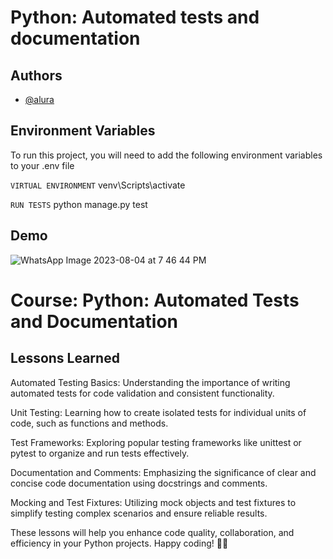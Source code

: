 # Python: Automated tests and documentation

## Authors

- [@alura](https://www.alura.com.br/)

## Environment Variables

To run this project, you will need to add the following environment variables to your .env file

`VIRTUAL ENVIRONMENT`
venv\Scripts\activate

`RUN TESTS`
python manage.py test

## Demo


![WhatsApp Image 2023-08-04 at 7 46 44 PM](https://github.com/tiagoc0sta/drf_teste_documentacao-projeto_inicial/assets/63982700/e33427ea-7eef-482e-ac2a-6be6175ac6e7)

# Course: Python: Automated Tests and Documentation

## Lessons Learned

Automated Testing Basics: Understanding the importance of writing automated tests for code validation and consistent functionality.

Unit Testing: Learning how to create isolated tests for individual units of code, such as functions and methods.

Test Frameworks: Exploring popular testing frameworks like unittest or pytest to organize and run tests effectively.

Documentation and Comments: Emphasizing the significance of clear and concise code documentation using docstrings and comments.

Mocking and Test Fixtures: Utilizing mock objects and test fixtures to simplify testing complex scenarios and ensure reliable results.

These lessons will help you enhance code quality, collaboration, and efficiency in your Python projects. Happy coding! 🚀🐍
